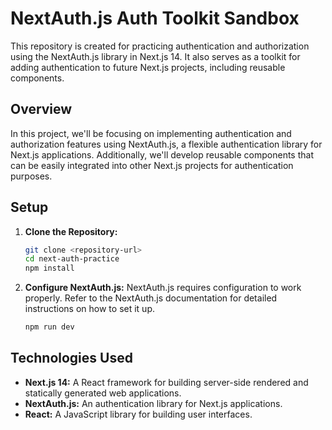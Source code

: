 # NextAuth.js Auth Toolkit Sandbox

This repository is created for practicing authentication and authorization using the NextAuth.js library in Next.js 14. It also serves as a toolkit for adding authentication to future Next.js projects, including reusable components.

## Overview

In this project, we'll be focusing on implementing authentication and authorization features using NextAuth.js, a flexible authentication library for Next.js applications. Additionally, we'll develop reusable components that can be easily integrated into other Next.js projects for authentication purposes.

## Setup

1. **Clone the Repository:**
   ```bash
   git clone <repository-url>
   cd next-auth-practice
   npm install
   ```
2. **Configure NextAuth.js:**
   NextAuth.js requires configuration to work properly. Refer to the NextAuth.js documentation for detailed instructions on how to set it up.

   ```bash
   npm run dev
   ```

## Technologies Used

- **Next.js 14:** A React framework for building server-side rendered and statically generated web applications.
- **NextAuth.js:** An authentication library for Next.js applications.
- **React:** A JavaScript library for building user interfaces.
